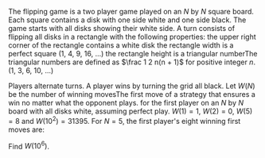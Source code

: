 The flipping game is a two player game played on an $N$ by $N$ square board.
Each square contains a disk with one side white and one side black.
The game starts with all disks showing their white side.
A turn consists of flipping all disks in a rectangle with the following properties:
the upper right corner of the rectangle contains a white disk
the rectangle width is a perfect square ($1$, $4$, $9$, $16$, ...)
the rectangle height is a triangular numberThe triangular numbers are defined as $\frac 1 2 n(n + 1)$ for positive integer $n$. ($1$, $3$, $6$, $10$, ...)


Players alternate turns. A player wins by turning the grid all black.
Let $W(N)$ be the number of winning movesThe first move of a strategy that ensures a win no matter what the opponent plays. for the first player on an $N$ by $N$ board with all disks white, assuming perfect play.
$W(1) = 1$, $W(2) = 0$, $W(5) = 8$ and $W(10^2) = 31395$.
For $N=5$, the first player's eight winning first moves are:

Find $W(10^6)$.